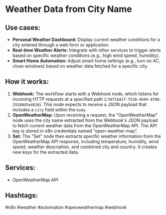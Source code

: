 # Weather Data from City Name

## Use cases:

- **Personal Weather Dashboard:** Display current weather conditions for a city entered through a web form or application.
- **Real-time Weather Alerts:** Integrate with other services to trigger alerts based on specific weather conditions (e.g., high wind speed, humidity).
- **Smart Home Automation:** Adjust smart home settings (e.g., turn on AC, close windows) based on weather data fetched for a specific city.

## How it works:

1.  **Webhook:** The workflow starts with a Webhook node, which listens for incoming HTTP requests at a specified path (`/39f1b81f-f538-4b94-8788-29180d5e4016`). This node expects to receive a JSON payload that includes a `city` field within the `body`.
2.  **OpenWeatherMap:** Upon receiving a request, the "OpenWeatherMap" node uses the city name extracted from the Webhook's JSON payload to fetch current weather data from the OpenWeatherMap API. The API key is stored in n8n credentials named "open-weather-map".
3.  **Set:** The "Set" node then extracts specific weather information from the OpenWeatherMap API response, including temperature, humidity, wind speed, weather description, and combined city and country. It creates new keys for the extracted data.

## Services:

-   OpenWeatherMap API

## Hashtags:

#n8n #weather #automation #openweathermap #webhook
